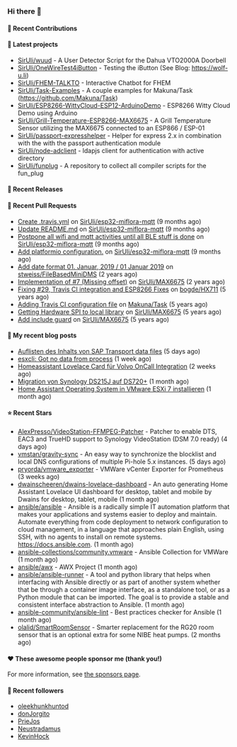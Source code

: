 ### Hi there 👋

#### 👷 Recent Contributions


#### 🌱 Latest projects

- [SirUli/wuud](https://github.com/SirUli/wuud) - A User Detector Script for the Dahua VTO2000A Doorbell
- [SirUli/OneWireTest4iButton](https://github.com/SirUli/OneWireTest4iButton) - Testing the iButton (See Blog: https://wolf-u.li)
- [SirUli/FHEM-TALKTO](https://github.com/SirUli/FHEM-TALKTO) - Interactive Chatbot for FHEM
- [SirUli/Task-Examples](https://github.com/SirUli/Task-Examples) - A couple examples for Makuna/Task (https://github.com/Makuna/Task)
- [SirUli/ESP8266-WittyCloud-ESP12-ArduinoDemo](https://github.com/SirUli/ESP8266-WittyCloud-ESP12-ArduinoDemo) - ESP8266 Witty Cloud Demo using Arduino
- [SirUli/Grill-Temperature-ESP8266-MAX6675](https://github.com/SirUli/Grill-Temperature-ESP8266-MAX6675) - A Grill Temperature Sensor utilizing the MAX6675 connected to an ESP866 / ESP-01
- [SirUli/passport-expresshelper](https://github.com/SirUli/passport-expresshelper) - Helper for express 2.x in combination with the with the passport authentication module
- [SirUli/node-adclient](https://github.com/SirUli/node-adclient) - ldapjs client for authentication with active directory
- [SirUli/funplug](https://github.com/SirUli/funplug) - A repository to collect all compiler scripts for the fun_plug

#### 🔭 Recent Releases


#### 🔨 Recent Pull Requests

- [Create .travis.yml](https://github.com/SirUli/esp32-miflora-mqtt/pull/4) on [SirUli/esp32-miflora-mqtt](https://github.com/SirUli/esp32-miflora-mqtt) (9 months ago)
- [Update README.md](https://github.com/SirUli/esp32-miflora-mqtt/pull/3) on [SirUli/esp32-miflora-mqtt](https://github.com/SirUli/esp32-miflora-mqtt) (9 months ago)
- [Postpone all wifi and mqtt activities until all BLE stuff is done](https://github.com/SirUli/esp32-miflora-mqtt/pull/2) on [SirUli/esp32-miflora-mqtt](https://github.com/SirUli/esp32-miflora-mqtt) (9 months ago)
- [Add platformio configuration.](https://github.com/SirUli/esp32-miflora-mqtt/pull/1) on [SirUli/esp32-miflora-mqtt](https://github.com/SirUli/esp32-miflora-mqtt) (9 months ago)
- [Add date format 01. Januar, 2019 / 01 Januar 2019](https://github.com/stweiss/FileBasedMiniDMS/pull/12) on [stweiss/FileBasedMiniDMS](https://github.com/stweiss/FileBasedMiniDMS) (2 years ago)
- [Implementation of #7 (Missing offset)](https://github.com/SirUli/MAX6675/pull/8) on [SirUli/MAX6675](https://github.com/SirUli/MAX6675) (2 years ago)
- [Fixing #29, Travis CI integration and ESP8266 Fixes](https://github.com/bogde/HX711/pull/40) on [bogde/HX711](https://github.com/bogde/HX711) (5 years ago)
- [Adding Travis CI configuration file](https://github.com/Makuna/Task/pull/14) on [Makuna/Task](https://github.com/Makuna/Task) (5 years ago)
- [Getting Hardware SPI to local library](https://github.com/SirUli/MAX6675/pull/4) on [SirUli/MAX6675](https://github.com/SirUli/MAX6675) (5 years ago)
- [Add include guard](https://github.com/SirUli/MAX6675/pull/3) on [SirUli/MAX6675](https://github.com/SirUli/MAX6675) (5 years ago)

#### 📜 My recent blog posts

- [Auflisten des Inhalts von SAP Transport data files](https://wolf-u.li/6176/auflisten-des-inhalts-von-sap-transport-data-files/) (5 days ago)
- [esxcli: Got no data from process](https://wolf-u.li/6173/esxcli-got-no-data-from-process/) (1 week ago)
- [Homeassistant Lovelace Card für Volvo OnCall Integration](https://wolf-u.li/6170/homeassistant-lovelace-card-fuer-volvo-oncall-integration/) (2 weeks ago)
- [Migration von Synology DS215J auf DS720&#43;](https://wolf-u.li/6143/migration-von-synology-ds215j-auf-ds720/) (1 month ago)
- [Home Assistant Operating System in VMware ESXi 7 installieren](https://wolf-u.li/6151/home-assistant-operating-system-in-vmware-esxi-7-installieren/) (1 month ago)

#### ⭐ Recent Stars

- [AlexPresso/VideoStation-FFMPEG-Patcher](https://github.com/AlexPresso/VideoStation-FFMPEG-Patcher) - Patcher to enable DTS, EAC3 and TrueHD support to Synology VideoStation (DSM 7.0 ready) (4 days ago)
- [vmstan/gravity-sync](https://github.com/vmstan/gravity-sync) - An easy way to synchronize the blocklist and local DNS configurations of multiple Pi-hole 5.x instances. (5 days ago)
- [pryorda/vmware_exporter](https://github.com/pryorda/vmware_exporter) - VMWare vCenter Exporter for Prometheus (3 weeks ago)
- [dwainscheeren/dwains-lovelace-dashboard](https://github.com/dwainscheeren/dwains-lovelace-dashboard) - An auto generating Home Assistant Lovelace UI dashboard for desktop, tablet and mobile by Dwains for desktop, tablet, mobile (1 month ago)
- [ansible/ansible](https://github.com/ansible/ansible) - Ansible is a radically simple IT automation platform that makes your applications and systems easier to deploy and maintain. Automate everything from code deployment to network configuration to cloud management, in a language that approaches plain English, using SSH, with no agents to install on remote systems. https://docs.ansible.com. (1 month ago)
- [ansible-collections/community.vmware](https://github.com/ansible-collections/community.vmware) - Ansible Collection for VMWare (1 month ago)
- [ansible/awx](https://github.com/ansible/awx) - AWX Project (1 month ago)
- [ansible/ansible-runner](https://github.com/ansible/ansible-runner) - A tool and python library that helps when interfacing with Ansible directly or as part of another system whether that be through a container image interface, as a standalone tool, or as a Python module that can be imported. The goal is to provide a stable and consistent interface abstraction to Ansible. (1 month ago)
- [ansible-community/ansible-lint](https://github.com/ansible-community/ansible-lint) - Best practices checker for Ansible (1 month ago)
- [olalid/SmartRoomSensor](https://github.com/olalid/SmartRoomSensor) - Smarter replacement for the RG20 room sensor that is an optional extra for some NIBE heat pumps. (2 months ago)

#### ❤️ These awesome people sponsor me (thank you!)


For more information, see [the sponsors page](https://github.com/sponsors/SirUli/).

#### 👯 Recent followers

- [oleekhunkhuntod](https://github.com/oleekhunkhuntod)
- [donJorgito](https://github.com/donJorgito)
- [PrieJos](https://github.com/PrieJos)
- [Neustradamus](https://github.com/Neustradamus)
- [KevinHock](https://github.com/KevinHock)